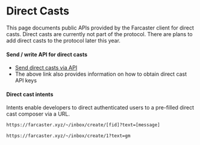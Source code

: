 # Direct Casts

This page documents public APIs provided by the Farcaster client for direct casts. Direct casts are currently not part of the protocol. There are plans to add direct casts to the protocol later this year.

#### Send / write API for direct casts

- [Send direct casts via API](https://www.notion.so/farcaster/Public-Programmable-DCs-v1-50d9d99e34ac4d10add55bd26a91804f)
- The above link also provides information on how to obtain direct cast API keys

#### Direct cast intents

Intents enable developers to direct authenticated users to a pre-filled direct cast composer via a URL.

```bash
https://farcaster.xyz/~/inbox/create/[fid]?text=[message]

https://farcaster.xyz/~/inbox/create/1?text=gm
```
